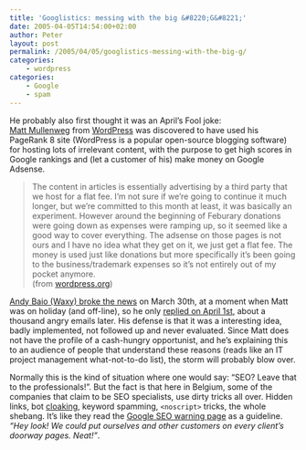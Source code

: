 ```yaml
---
title: 'Googlistics: messing with the big &#8220;G&#8221;'
date: 2005-04-05T14:54:00+02:00
author: Peter
layout: post
permalink: /2005/04/05/googlistics-messing-with-the-big-g/
categories:
    - wordpress
categories:
    - Google
    - spam
---
```

He probably also first thought it was an April&#8217;s Fool joke:  
[Matt Mullenweg](http://photomatt.net/) from [WordPress](http://www.wordpress.org/) was discovered to have used his PageRank 8 site (WordPress is a popular open-source blogging software) for hosting lots of irrelevant content, with the purpose to get high scores in Google rankings and (let a customer of his) make money on Google Adsense.

> The content in articles is essentially advertising by a third party that we host for a flat fee. I&#8217;m not sure if we&#8217;re going to continue it much longer, but we&#8217;re committed to this month at least, it was basically an experiment. However around the beginning of Feburary donations were going down as expenses were ramping up, so it seemed like a good way to cover everything. The adsense on those pages is not ours and I have no idea what they get on it, we just get a flat fee. The money is used just like donations but more specifically it&#8217;s been going to the business/trademark expenses so it&#8217;s not entirely out of my pocket anymore.  
> (from [wordpress.org](http://wordpress.org/support/topic.php?id=23657)) 

[Andy Baio (Waxy) broke the news](http://www.waxy.org/archive/2005/03/30/wordpres.shtml) on March 30th, at a moment when Matt was on holiday (and off-line), so he only [replied on April 1st](http://photomatt.net/2005/04/01/a-response/), about a thousand angry emails later. His defense is that it was a interesting idea, badly implemented, not followed up and never evaluated. Since Matt does not have the profile of a cash-hungry opportunist, and he&#8217;s explaining this to an audience of people that understand these reasons (reads like an IT project management what-not-to-do list), the storm will probably blow over.

Normally this is the kind of situation where one would say: &#8220;SEO? Leave that to the professionals!&#8221;. But the fact is that here in Belgium, some of the companies that claim to be SEO specialists, use dirty tricks all over. Hidden links, bot [cloaking](http://www.google.com/webmasters/faq.html#cloaking), keyword spamming, `<noscript>` tricks, the whole shebang. It&#8217;s like they read the [Google SEO warning page](http://www.google.com/webmasters/seo.html) as a guideline. _&#8220;Hey look! We could put ourselves and other customers on every client&#8217;s doorway pages. Neat!&#8221;_. 
